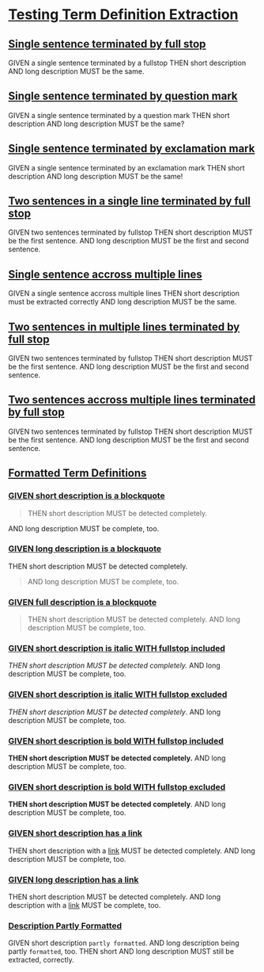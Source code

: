 # [Testing Term Definition Extraction](#testing-term-definition-extraction)

## [Single sentence terminated by full stop](#single-sentence-terminated-by-full-stop)

GIVEN a single sentence terminated by a fullstop THEN short description AND long description MUST be the same.

## [Single sentence terminated by question mark](#single-sentence-terminated-by-question-mark)

GIVEN a single sentence terminated by a question mark THEN short description AND long description MUST be the same?

## [Single sentence terminated by exclamation mark](#single-sentence-terminated-by-exclamation-mark)

GIVEN a single sentence terminated by an exclamation mark THEN short description AND long description MUST be the same!

## [Two sentences in a single line terminated by full stop](#two-sentences-in-a-single-line-terminated-by-full-stop)

GIVEN two sentences terminated by fullstop THEN short description MUST be the first sentence. AND long description MUST be the first and second sentence.

## [Single sentence accross multiple lines](#single-sentence-accross-multiple-lines)

GIVEN a single sentence accross multiple lines
THEN short description must be extracted correctly
AND long description MUST be the same.

## [Two sentences in multiple lines terminated by full stop](#two-sentences-in-multiple-lines-terminated-by-full-stop)

GIVEN two sentences terminated by fullstop THEN short description MUST be the first sentence.
AND long description MUST be the first and second sentence.

## [Two sentences accross multiple lines terminated by full stop](#two-sentences-accross-multiple-lines-terminated-by-full-stop)

GIVEN two sentences terminated by fullstop THEN short description MUST be the
first sentence. AND long description MUST be the first and
second sentence.

## [Formatted Term Definitions](#formatted-term-definitions)

### [GIVEN short description is a blockquote](#given-short-description-is-a-blockquote)

> THEN short description MUST be detected completely.

AND long description MUST be complete, too.

### [GIVEN long description is a blockquote](#given-long-description-is-a-blockquote)

THEN short description MUST be detected completely.

> AND long description MUST be complete, too.

### [GIVEN full description is a blockquote](#given-full-description-is-a-blockquote)

> THEN short description MUST be detected completely. AND long description MUST be complete, too.

### [GIVEN short description is italic WITH fullstop included](#given-short-description-is-italic-with-fullstop-included)

*THEN short description MUST be detected completely.* AND long description MUST be complete, too.

### [GIVEN short description is italic WITH fullstop excluded](#given-short-description-is-italic-with-fullstop-excluded)

*THEN short description MUST be detected completely*. AND long description MUST be complete, too.

### [GIVEN short description is bold WITH fullstop included](#given-short-description-is-bold-with-fullstop-included)

**THEN short description MUST be detected completely.** AND long description MUST be complete, too.

### [GIVEN short description is bold WITH fullstop excluded](#given-short-description-is-bold-with-fullstop-excluded)

**THEN short description MUST be detected completely**. AND long description MUST be complete, too.

### [GIVEN short description has a link](#given-short-description-has-a-link)

THEN short description with a [link][1] MUST be detected completely. AND long description MUST be complete, too.

### [GIVEN long description has a link](#given-long-description-has-a-link)

THEN short description MUST be detected completely. AND long description with a [link][1] MUST be complete, too.

### [Description Partly Formatted](#description-partly-formatted)

GIVEN short description `partly formatted`. AND long description being partly `formatted`, too.
THEN short AND long description MUST still be extracted, correctly.

[1]: ./foo.md
